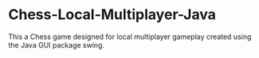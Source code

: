 # Chess-Local-Multiplayer-Java

This a Chess game designed for local multiplayer gameplay created using the Java GUI package swing. 

